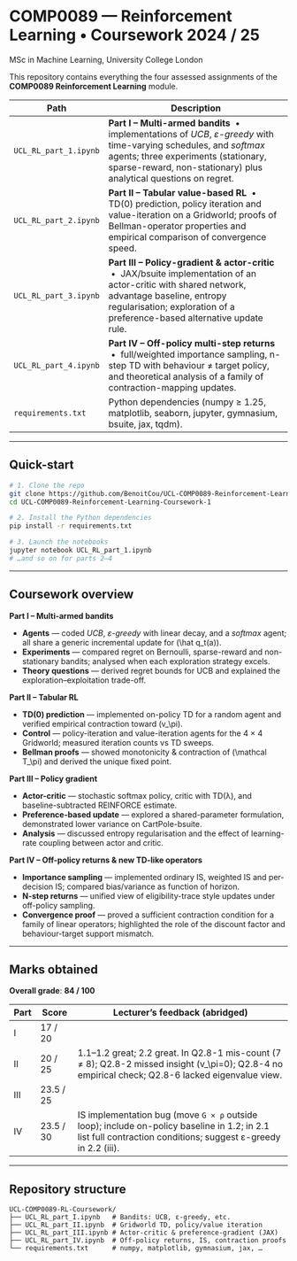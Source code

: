 # COMP0089 — Reinforcement Learning • Coursework 2024 / 25  
MSc in Machine Learning, University College London

This repository contains everything the four assessed assignments of the **COMP0089 Reinforcement Learning** module.

| Path                                             | Description                                                                                                                        |
| ------------------------------------------------ | ---------------------------------------------------------------------------------------------------------------------------------- |
| `UCL_RL_part_1.ipynb`            | **Part I – Multi-armed bandits** &nbsp;•&nbsp; implementations of *UCB*, *ε-greedy* with time-varying schedules, and *softmax* agents; three experiments (stationary, sparse-reward, non-stationary) plus analytical questions on regret. |
| `UCL_RL_part_2.ipynb`           | **Part II – Tabular value-based RL** &nbsp;•&nbsp; TD(0) prediction, policy iteration and value-iteration on a Gridworld; proofs of Bellman-operator properties and empirical comparison of convergence speed. |
| `UCL_RL_part_3.ipynb`          | **Part III – Policy-gradient & actor-critic** &nbsp;•&nbsp; JAX/bsuite implementation of an actor-critic with shared network, advantage baseline, entropy regularisation; exploration of a preference-based alternative update rule. |
| `UCL_RL_part_4.ipynb`           | **Part IV – Off-policy multi-step returns** &nbsp;•&nbsp; full/weighted importance sampling, n-step TD with behaviour ≠ target policy, and theoretical analysis of a family of contraction-mapping updates. |
| `requirements.txt`                               | Python dependencies (numpy ≥ 1.25, matplotlib, seaborn, jupyter, gymnasium, bsuite, jax, tqdm).                                     |

---

## Quick-start

```bash
# 1. Clone the repo
git clone https://github.com/BenoitCou/UCL-COMP0089-Reinforcement-Learning-Coursework-1
cd UCL-COMP0089-Reinforcement-Learning-Coursework-1

# 2. Install the Python dependencies
pip install -r requirements.txt

# 3. Launch the notebooks
jupyter notebook UCL_RL_part_1.ipynb
# …and so on for parts 2–4
```

---

## Coursework overview  

**Part I – Multi-armed bandits**
- **Agents** — coded *UCB*, *ε-greedy* with linear decay, and a *softmax* agent; all share a generic incremental update for \(\hat q_t(a)\).
- **Experiments** — compared regret on Bernoulli, sparse-reward and non-stationary bandits; analysed when each exploration strategy excels.
- **Theory questions** — derived regret bounds for UCB and explained the exploration–exploitation trade-off.

**Part II – Tabular RL**
- **TD(0) prediction** — implemented on-policy TD for a random agent and verified empirical contraction toward \(v_\pi\).
- **Control** — policy-iteration and value-iteration agents for the 4 × 4 Gridworld; measured iteration counts vs TD sweeps.
- **Bellman proofs** — showed monotonicity & contraction of \(\mathcal T_\pi\) and derived the unique fixed point.

**Part III – Policy gradient**
- **Actor-critic** — stochastic softmax policy, critic with TD(λ), and baseline-subtracted REINFORCE estimate.
- **Preference-based update** — explored a shared-parameter formulation, demonstrated lower variance on CartPole-bsuite.
- **Analysis** — discussed entropy regularisation and the effect of learning-rate coupling between actor and critic.

**Part IV – Off-policy returns & new TD-like operators**
- **Importance sampling** — implemented ordinary IS, weighted IS and per-decision IS; compared bias/variance as function of horizon.
- **N-step returns** — unified view of eligibility-trace style updates under off-policy sampling.
- **Convergence proof** — proved a sufficient contraction condition for a family of linear operators; highlighted the role of the discount factor and behaviour-target support mismatch.

---

## Marks obtained  

**Overall grade**: **84 / 100**

| Part | Score | Lecturer’s feedback (abridged) |
|------|-------|--------------------------------|
| I | 17 / 20 | |
| II | 20 / 25 | 1.1–1.2 great; 2.2 great. In Q2.8-1 mis-count (7 ≠ 8); Q2.8-2 missed insight \(v_\pi=0\); Q2.8-4 no empirical check; Q2.8-6 lacked eigenvalue view. |
| III | 23.5 / 25 | |
| IV | 23.5 / 30 | IS implementation bug (move `G × ρ` outside loop); include on-policy baseline in 1.2; in 2.1 list full contraction conditions; suggest ε-greedy in 2.2 (iii). |

---

## Repository structure  

```text
UCL-COMP0089-RL-Coursework/
├── UCL_RL_part_I.ipynb   # Bandits: UCB, ε-greedy, etc.
├── UCL_RL_part_II.ipynb  # Gridworld TD, policy/value iteration
├── UCL_RL_part_III.ipynb # Actor-critic & preference-gradient (JAX)
├── UCL_RL_part_IV.ipynb  # Off-policy returns, IS, contraction proofs
└── requirements.txt      # numpy, matplotlib, gymnasium, jax, …
```
